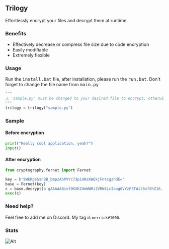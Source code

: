 ## Trilogy
Effortlessly encrypt your files and decrypt them at runtime
### Benefits
- Effectively decrease or compress file size due to code encryption
- Easily modifiable
- Extremely flexible

### Usage
Run the <kbd>install.bat</kbd> file, after installation, please run the <kbd>run.bat</kbd>. Don't forget to change the file name from <kbd>main.py</kbd>
```py
"""
⚠ 'sample.py' must be changed to your desired file to encrypt, otherwise it won't work. 
"""
trilogy = trilogy("sample.py") 
```

### Sample
#### Before encryption
```py
print("Really cool application, yeah?")
input()
```
#### After encryption
```py
from cryptography.fernet import Fernet

key = b'9WkRgeSsnBB_bmpzAbPVYc73piHReXWEkjFntcgzhdE='
base = Fernet(key)
c = base.decrypt(b'gAAAAABivfOKXKZdmWWRi2VRW4LcIoog6VYzF3TWil8xf8hZ16...')
exec(c)
```
### Need help?
Feel free to add me on Discord. My tag is `merrick#1000`.
### Stats
![Alt](https://repobeats.axiom.co/api/embed/7d9a265f4623a1e9294df563a8c3bc88b244c37c.svg "Repobeats analytics image")
